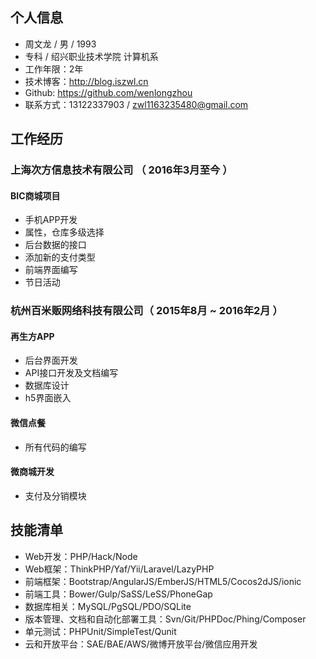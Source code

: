 ## 个人信息

 - 周文龙 / 男 / 1993 
 - 专科 / 绍兴职业技术学院 计算机系 
 - 工作年限：2年
 - 技术博客：http://blog.iszwl.cn
 - Github: https://github.com/wenlongzhou
 - 联系方式：13122337903 / zwl1163235480@gmail.com

## 工作经历
### 上海次方信息技术有限公司 （ 2016年3月至今 ）

#### BIC商城项目 
- 手机APP开发
- 属性，仓库多级选择
- 后台数据的接口
- 添加新的支付类型
- 前端界面编写
- 节日活动
### 杭州百米贩网络科技有限公司（ 2015年8月 ~ 2016年2月 ）
#### 再生方APP 
- 后台界面开发
- API接口开发及文档编写
- 数据库设计
- h5界面嵌入
#### 微信点餐
- 所有代码的编写
#### 微商城开发
- 支付及分销模块
## 技能清单
- Web开发：PHP/Hack/Node
- Web框架：ThinkPHP/Yaf/Yii/Laravel/LazyPHP
- 前端框架：Bootstrap/AngularJS/EmberJS/HTML5/Cocos2dJS/ionic
- 前端工具：Bower/Gulp/SaSS/LeSS/PhoneGap
- 数据库相关：MySQL/PgSQL/PDO/SQLite
- 版本管理、文档和自动化部署工具：Svn/Git/PHPDoc/Phing/Composer
- 单元测试：PHPUnit/SimpleTest/Qunit
- 云和开放平台：SAE/BAE/AWS/微博开放平台/微信应用开发

